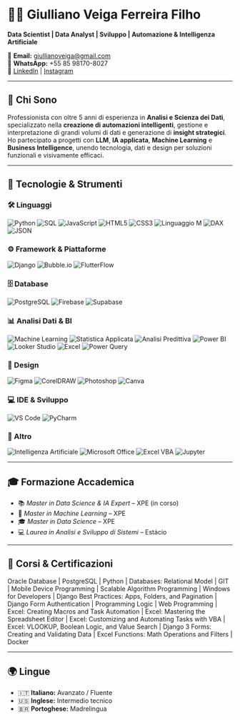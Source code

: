 # 👨‍💻 Giulliano Veiga Ferreira Filho

**Data Scientist | Data Analyst | Sviluppo | Automazione & Intelligenza Artificiale**

📧 **Email:** giullianoveiga@gmail.com  
📱 **WhatsApp:** +55 85 98170-8027  
🔗 [LinkedIn](https://www.linkedin.com/in/giulliano-veiga) | [Instagram](https://www.instagram.com/giullianoveiga)

---

## 🧠 Chi Sono

Professionista con oltre 5 anni di esperienza in **Analisi e Scienza dei Dati**, specializzato nella **creazione di automazioni intelligenti**, gestione e interpretazione di grandi volumi di dati e generazione di **insight strategici**. Ho partecipato a progetti con **LLM**, **IA applicata**, **Machine Learning** e **Business Intelligence**, unendo tecnologia, dati e design per soluzioni funzionali e visivamente efficaci.

---

## 🚀 Tecnologie & Strumenti

### 🛠️ Linguaggi
![Python](https://img.shields.io/badge/Python-3776AB?style=for-the-badge&logo=python&logoColor=white)
![SQL](https://img.shields.io/badge/SQL-4479A1?style=for-the-badge&logo=postgresql&logoColor=white)
![JavaScript](https://img.shields.io/badge/JavaScript-F7DF1E?style=for-the-badge&logo=javascript&logoColor=black)
![HTML5](https://img.shields.io/badge/HTML5-E34F26?style=for-the-badge&logo=html5&logoColor=white)
![CSS3](https://img.shields.io/badge/CSS3-1572B6?style=for-the-badge&logo=css3&logoColor=white)
![Linguaggio M](https://img.shields.io/badge/Linguaggio%20M-107C41?style=for-the-badge)
![DAX](https://img.shields.io/badge/DAX-FFB900?style=for-the-badge)
![JSON](https://img.shields.io/badge/JSON-000000?style=for-the-badge&logo=json&logoColor=white)

### ⚙️ Framework & Piattaforme
![Django](https://img.shields.io/badge/Django-092E20?style=for-the-badge&logo=django&logoColor=white)
![Bubble.io](https://img.shields.io/badge/Bubble.io-1A73E8?style=for-the-badge&logo=bubble&logoColor=white)
![FlutterFlow](https://img.shields.io/badge/FlutterFlow-7B61FF?style=for-the-badge&logo=flutter&logoColor=white)

### 🗄️ Database
![PostgreSQL](https://img.shields.io/badge/PostgreSQL-336791?style=for-the-badge&logo=postgresql&logoColor=white)
![Firebase](https://img.shields.io/badge/Firebase-FFCA28?style=for-the-badge&logo=firebase&logoColor=black)
![Supabase](https://img.shields.io/badge/Supabase-3ECF8E?style=for-the-badge&logo=supabase&logoColor=white)

### 📊 Analisi Dati & BI
![Machine Learning](https://img.shields.io/badge/Machine%20Learning-009688?style=for-the-badge)
![Statistica Applicata](https://img.shields.io/badge/Statistica%20Applicata-795548?style=for-the-badge)
![Analisi Predittiva](https://img.shields.io/badge/Analisi%20Predittiva-4CAF50?style=for-the-badge)
![Power BI](https://img.shields.io/badge/Power%20BI-F2C811?style=for-the-badge&logo=powerbi&logoColor=black)
![Looker Studio](https://img.shields.io/badge/Looker%20Studio-4285F4?style=for-the-badge&logo=looker&logoColor=white)
![Excel](https://img.shields.io/badge/Excel-217346?style=for-the-badge&logo=microsoft-excel&logoColor=white)
![Power Query](https://img.shields.io/badge/Power%20Query-00C896?style=for-the-badge&logo=microsoft&logoColor=white)

### 🎨 Design
![Figma](https://img.shields.io/badge/Figma-F24E1E?style=for-the-badge&logo=figma&logoColor=white)
![CorelDRAW](https://img.shields.io/badge/CorelDRAW-009541?style=for-the-badge&logo=coreldraw&logoColor=white)
![Photoshop](https://img.shields.io/badge/Photoshop-31A8FF?style=for-the-badge&logo=adobephotoshop&logoColor=white)
![Canva](https://img.shields.io/badge/Canva-00C4CC?style=for-the-badge&logo=canva&logoColor=white)

### 💻 IDE & Sviluppo
![VS Code](https://img.shields.io/badge/VSCode-007ACC?style=for-the-badge&logo=visualstudiocode&logoColor=white)
![PyCharm](https://img.shields.io/badge/PyCharm-000000?style=for-the-badge&logo=pycharm&logoColor=white)

### 🔧 Altro
![Intelligenza Artificiale](https://img.shields.io/badge/Intelligenza%20Artificiale-7E57C2?style=for-the-badge)
![Microsoft Office](https://img.shields.io/badge/Microsoft%20Office-D83B01?style=for-the-badge&logo=microsoft-office&logoColor=white)
![Excel VBA](https://img.shields.io/badge/Excel%20VBA-217346?style=for-the-badge)
![Jupyter](https://img.shields.io/badge/Jupyter-FA0F00?style=for-the-badge&logo=jupyter&logoColor=white)

---

## 🎓 Formazione Accademica

- 📚 *Master in Data Science & IA Expert* – XPE (in corso)  
- 🤖 *Master in Machine Learning* – XPE  
- 🎓 *Master in Data Science* – XPE  
- 💻 *Laurea in Analisi e Sviluppo di Sistemi* – Estácio

---

## 📘 Corsi & Certificazioni

Oracle Database | PostgreSQL | Python | Databases: Relational Model | GIT | Mobile Device Programming | Scalable Algorithm Programming | Windows for Developers | Django Best Practices: Apps, Folders, and Pagination | Django Form Authentication | Programming Logic | Web Programming | Excel: Creating Macros and Task Automation | Excel: Mastering the Spreadsheet Editor | Excel: Customizing and Automating Tasks with VBA | Excel: VLOOKUP, Boolean Logic, and Value Search | Django 3 Forms: Creating and Validating Data | Excel Functions: Math Operations and Filters | Docker

---

## 🌍 Lingue

- 🇮🇹 **Italiano:** Avanzato / Fluente  
- 🇺🇸 **Inglese:** Intermedio tecnico  
- 🇧🇷 **Portoghese:** Madrelingua
